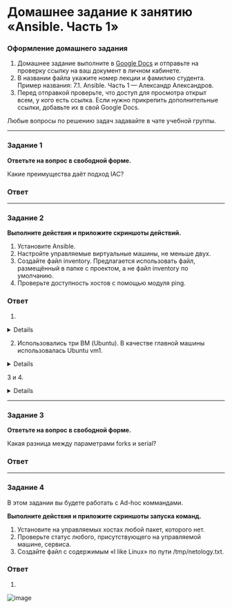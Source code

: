 # Домашнее задание к занятию «Ansible. Часть 1»

### Оформление домашнего задания

1. Домашнее задание выполните в [Google Docs](https://docs.google.com/) и отправьте на проверку ссылку на ваш документ в личном кабинете.  
1. В названии файла укажите номер лекции и фамилию студента. Пример названия: 7.1. Ansible. Часть 1 — Александр Александров.
1. Перед отправкой проверьте, что доступ для просмотра открыт всем, у кого есть ссылка. Если нужно прикрепить дополнительные ссылки, добавьте их в свой Google Docs.

Любые вопросы по решению задач задавайте в чате учебной группы.

---

### Задание 1

**Ответьте на вопрос в свободной форме.**

Какие преимущества даёт подход IAC?

### Ответ


---

### Задание 2 

**Выполните действия и приложите скриншоты действий.**

1. Установите Ansible.
2. Настройте управляемые виртуальные машины, не меньше двух.
3. Создайте файл inventory. Предлагается использовать файл, размещённый в папке с проектом, а не файл inventory по умолчанию.
4. Проверьте доступность хостов с помощью модуля ping.
 
### Ответ
1. 
<details>
  
![image](https://github.com/Ivashka80/Netology/assets/121082757/72f3264c-f519-4237-a82a-6de02a841254)

</details>


2. Использовались три ВМ (Ubuntu). В качестве главной машины использовалась Ubuntu vm1. 

<details>

![image](https://github.com/Ivashka80/Netology/assets/121082757/43edfadd-2ee8-41df-8375-fe617f8ba8dc)

![image](https://github.com/Ivashka80/Netology/assets/121082757/fb9b1f49-1316-4631-819a-8708b7b86d04)
 
</details>

3 и 4.

<details>

![image](https://github.com/Ivashka80/Netology/assets/121082757/4e447dca-68f1-4fae-92ae-b90e1c238ee3)
 
</details>

---

### Задание 3 

**Ответьте на вопрос в свободной форме.**

Какая разница между параметрами forks и serial? 

### Ответ

---

### Задание 4 

В этом задании вы будете работать с Ad-hoc коммандами.

**Выполните действия и приложите скриншоты запуска команд.**

1. Установите на управляемых хостах любой пакет, которого нет.
2. Проверьте статус любого, присутствующего на управляемой машине, сервиса. 
3. Создайте файл с содержимым «I like Linux» по пути /tmp/netology.txt.
 

 ### Ответ

1.
![image](https://github.com/Ivashka80/Netology/assets/121082757/354c9bf3-a7f8-4822-9e3d-88bf5175b67c)

